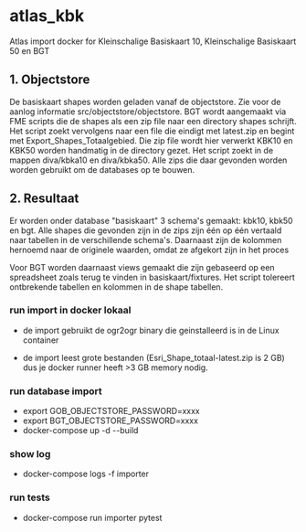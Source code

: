 # atlas_kbk
Atlas import docker for Kleinschalige Basiskaart 10, Kleinschalige Basiskaart 50 en BGT

## 1. Objectstore

De basiskaart shapes worden geladen vanaf de objectstore. 
Zie voor de aanlog informatie src/objectstore/objectstore. 
BGT wordt aangemaakt via FME scripts die de shapes als een zip file naar een directory shapes schrijft. 
Het script zoekt vervolgens naar een file die eindigt met latest.zip en begint met Export_Shapes_Totaalgebied. 
Die zip file wordt hier verwerkt
KBK10 en KBK50 worden handmatig in de directory gezet. 
Het script zoekt in de mappen diva/kbka10 en diva/kbka50. 
Alle zips die daar gevonden worden worden gebruikt om de databases op te bouwen.

## 2. Resultaat

Er worden onder database "basiskaart" 3 schema's gemaakt: kbk10, kbk50 en bgt. 
Alle shapes die gevonden zijn in de zips zijn één op één vertaald naar tabellen in de verschillende schema's. 
Daarnaast zijn de kolommen hernoemd naar de originele waarden, omdat ze afgekort zijn in het proces 

Voor BGT worden daarnaast views gemaakt die zijn gebaseerd op een spreadsheet zoals terug te vinden in basiskaart/fixtures. 
Het script tolereert ontbrekende tabellen en kolommen in de shape tabellen.

### run import in docker lokaal

- de import gebruikt de ogr2ogr binary die geinstalleerd is in de Linux container

- de import leest grote bestanden (Esri_Shape_totaal-latest.zip is 2 GB)
    dus je docker runner heeft >3 GB memory nodig.
    

 ### run database import
- export GOB_OBJECTSTORE_PASSWORD=xxxx
- export BGT_OBJECTSTORE_PASSWORD=xxxx
- docker-compose up -d --build

### show log
- docker-compose logs -f importer

### run tests
- docker-compose run importer pytest

